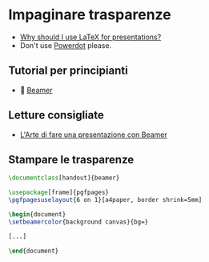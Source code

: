 <!-- # Typesetting a set of slides -->
# Impaginare trasparenze

- [Why should I use LaTeX for presentations?](https://tex.stackexchange.com/questions/41116/)
- Don't use [Powerdot](https://www.overleaf.com/learn/latex/Powerdot) please.

<!-- ## Beginners tutorials -->
## Tutorial per principianti

- 🍃 [Beamer](https://www.overleaf.com/learn/latex/Beamer)

<!-- ## Suggested readigs -->
## Letture consigliate

- [L'Arte di fare una presentazione con Beamer](http://profs.sci.univr.it/~zorzim/PresentazioniBeamer.pdf)

## Stampare le trasparenze

```latex
\documentclass[handout]{beamer}

\usepackage[frame]{pgfpages}
\pgfpagesuselayout{6 on 1}[a4paper, border shrink=5mm]

\begin{document}
\setbeamercolor{background canvas}{bg=}

[...]

\end{document}
```
